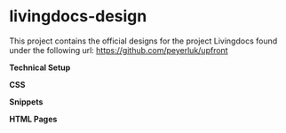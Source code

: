 livingdocs-design
=================

This project contains the official designs for the project Livingdocs found under the following url: https://github.com/peyerluk/upfront

**Technical Setup**  


**CSS**  


**Snippets**  


**HTML Pages**  